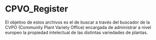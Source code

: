 # CPVO_Register
El objetivo de estos archivos es el de buscar a través del buscador de la CVPO (Community Plant Variety Office) encargada de administrar a nivel europeo la propiedad intelectual de las distintas variedades de plantas.  
